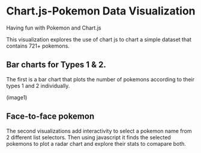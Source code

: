 # Chart.js-Pokemon Data Visualization
Having fun with Pokemon and Chart.js

This visualization explores the use of chart js to chart a simple dataset that contains 721+ pokemons.

## Bar charts for Types 1 & 2.

The first is a bar chart that plots the number of pokemons according to their types 1 and 2 individually.

(image1)



## Face-to-face pokemon

The second visualizations add interactivity to select a pokemon name from 2 different list selectors. Then using javascript it finds the selected pokemons to plot a radar chart and explore their stats to comapare both.
